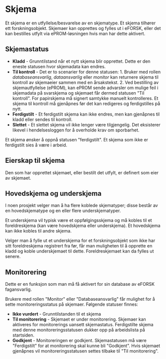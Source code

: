 # Skjema

Et skjema er en utfyllelse/besvarelse av en skjematype. Et skjema tilhører ett forskningsobjekt. Skjemaer kan opprettes og fylles ut i eFORSK, eller det kan bestilles utfylt via ePROM-løsningen hvis man har dette aktivert.

## Skjemastatus

* **Kladd** - Grunntilstand når et nytt skjema blir opprettet. Dette er den eneste statusen hvor skjemadata kan endres. 
* **Til kontroll** - Det er to scenarier for denne statusen: 1. Bruker med rollen *databaseansvarlig*, *dataansvarlig* eller *monitor* kan returnere skjema til kontroll av skjemaeier sammen med en årsakstekst. 2. Ved bestilling av skjemautfyllelse (ePROM), kan ePROM sende advarsler om mulige feil i skjemadata på svarskjema og skjemaet får dermed statusen "Til kontroll". For papirskjema må signert samtykke manuelt kontrolleres. Et skjema til kontroll må gjenåpnes før det kan redigeres og ferdigstilles på nytt. 
* **Ferdigstilt** - Et ferdigstilt skjema kan ikke endres, men kan gjenåpnes til kladd eller sendes til kontroll. 
* **Slettet** - Et slettet skjema vil ikke lenger være tilgjengelig. Det eksisterer likevel i hendelsesloggen for å overholde krav om sporbarhet.

Et skjema ønsker å oppnå statusen "ferdigstilt". Et skjema som ikke er ferdigstilt sies å være i arbeid.

## Eierskap til skjema
Den som har opprettet skjemaet, eller bestilt det utfylt, er definert som eier av skjemaet.

## Hovedskjema og underskjema 
I noen prosjekt velger man å ha flere koblede skjematyper; disse består av en hovedskjematype og en eller flere underskjematyper. 
            
Et underskjema vil typisk være et oppfølgingsskjema og må kobles til et foreldreskjema (kan være hovedskjema eller underskjema). Et hovedskjema kan ikke kobles til andre skjema.
            
Velger man å fylle ut et underskjema for et forskningsobjekt som ikke har sitt foreldreskjema registrert fra før, får man muligheten til å opprette en kladd og koble underskjemaet til dette. Foreldreskjemaet kan da fylles ut senere.

## Monitorering

Dette er en funksjon som man må få aktivert for sin database av eFORSK fagansvarlig.

Brukere med rollen "Monitor" eller "Databaseansvarlig" får mulighet for å sette monitoreringsstatus på skjemaer. Følgende statuser finnes:
* **Ikke vurdert** - Grunntilstanden til et skjema
* **Til monitorering** - Skjemaet er under monitorering. Skjemaer kan aktiveres for monitorerings uansett skjemastatus. Ferdigstilte skjema med denne monitoreringsstatusen dukker opp på arbeidslista på startsiden.
* **Godkjent** - Monitoreringen er godkjent. Skjemastatusen må være "Ferdigstilt" for at monitorering skal kunne bli "Godkjent". Hvis skjemaet gjenåpnes vil monitoreringsstatusen settes tilbake til "Til monitorering".
